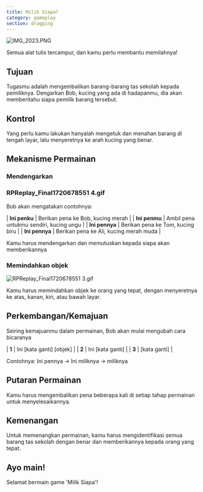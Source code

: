 ```yaml
---
title: Milik Siapa?
category: gameplay
section: dragging
---
```

![IMG_2023.PNG](https://help.studycat.com/hc/article_attachments/34966103260825)

Semua alat tulis tercampur, dan kamu perlu membantu memilahnya!

## Tujuan

Tugasmu adalah mengembalikan barang-barang tas sekolah kepada pemiliknya. Dengarkan Bob, kucing yang ada di hadapanmu, dia akan memberitahu siapa pemilik barang tersebut.

## Kontrol

Yang perlu kamu lakukan hanyalah mengetuk dan menahan barang di tengah layar, lalu menyeretnya ke arah kucing yang benar.

## Mekanisme Permainan

### Mendengarkan

### RPReplay_Final1720678551 4.gif

Bob akan mengatakan contohnya:

| **Ini penku** | Berikan pena ke Bob, kucing merah |
| **Ini penmu** | Ambil pena untukmu sendiri, kucing ungu |
| **Ini pennya** | Berikan pena ke Tom, kucing biru |
| **Ini pennya** | Berikan pena ke Ali, kucing merah muda |

Kamu harus mendengarkan dan memutuskan kepada siapa akan memberikannya

### Memindahkan objek

![RPReplay_Final1720678551 3.gif](https://help.studycat.com/hc/article_attachments/34966668424601)

Kamu harus memindahkan objek ke orang yang tepat, dengan menyeretnya ke atas, kanan, kiri, atau bawah layar.

## Perkembangan/Kemajuan

Seiring kemajuanmu dalam permainan, Bob akan mulai mengubah cara bicaranya

| **1** | Ini [kata ganti] [objek] |
| **2** | Ini [kata ganti] |
| **3** | [kata ganti] |

Contohnya:
Ini pennya → Ini miliknya → miliknya

## Putaran Permainan

Kamu harus mengembalikan pena beberapa kali di setiap tahap permainan untuk menyelesaikannya.

## Kemenangan

Untuk memenangkan permainan, kamu harus mengidentifikasi semua barang tas sekolah dengan benar dan memberikannya kepada orang yang tepat.

## Ayo main!

Selamat bermain game 'Milik Siapa'!